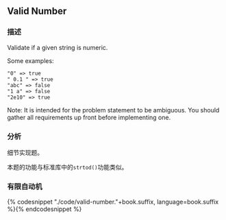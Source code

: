 ## Valid Number


### 描述

Validate if a given string is numeric.

Some examples:

```
"0" => true
" 0.1 " => true
"abc" => false
"1 a" => false
"2e10" => true
```

Note: It is intended for the problem statement to be ambiguous. You should gather all requirements up front before implementing one.


### 分析

细节实现题。

本题的功能与标准库中的`strtod()`功能类似。


### 有限自动机

{% codesnippet "./code/valid-number."+book.suffix, language=book.suffix %}{% endcodesnippet %}
